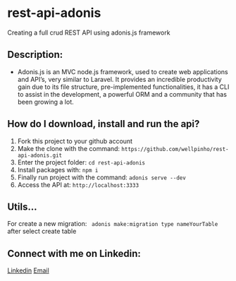 # rest-api-adonis
Creating a full crud REST API using adonis.js framework

## Description:
* Adonis.js is an MVC node.js framework, used to create web applications and API’s, very similar to Laravel. It provides an incredible productivity gain due to its file structure, pre-implemented functionalities, it has a CLI to assist in the development, a powerful ORM and a community that has been growing a lot. 

## How do I download, install and run the api?
1. Fork this project to your github account
2. Make the clone with the command: ``` https://github.com/wellpinho/rest-api-adonis.git ```
3. Enter the project folder: ``` cd rest-api-adonis ```
4. Install packages with: ``` npm i ```
5. Finally run project with the command: ``` adonis serve --dev ```
6. Access the API at: ``` http://localhost:3333 ```

## Utils...
For create a new migration: ``` adonis make:migration type nameYourTable```
after select create table

## Connect with me on Linkedin:
[Linkedin](https://www.linkedin.com/in/wellpinho/)
[Email](wellpinho@outlook.com)

